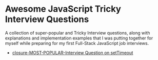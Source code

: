 # Awesome JavaScript Tricky Interview Questions

A collection of super-popular and Tricky Interview questions, along with explanations and implementation examples that I was putting together for myself while preparing for my first Full-Stack JavaScript job interviews.

- [closure-MOST-POPULAR-Interview Question on setTimeout](js-basics/Closure/closure-setTimeout-MOST-POPULAR.js)
